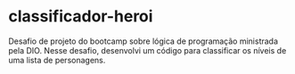 # classificador-heroi
Desafio de projeto do bootcamp sobre lógica de programação ministrada pela DIO. Nesse desafio, desenvolvi um código para classificar os níveis de uma lista de personagens.
